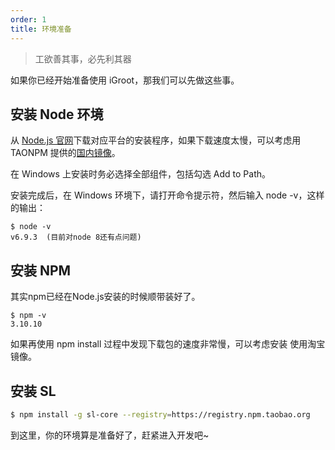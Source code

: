 ```yaml
---
order: 1
title: 环境准备
---
```


> 工欲善其事，必先利其器

如果你已经开始准备使用 iGroot，那我们可以先做这些事。

## 安装 Node 环境

从 [Node.js 官网](https://nodejs.org/en/)下载对应平台的安装程序，如果下载速度太慢，可以考虑用 TAONPM 提供的[国内镜像](https://npm.taobao.org/mirrors/node)。

在 Windows 上安装时务必选择全部组件，包括勾选 Add to Path。

安装完成后，在 Windows 环境下，请打开命令提示符，然后输入 node -v，这样的输出：
```
$ node -v
v6.9.3  (目前对node 8还有点问题)
```

## 安装 NPM
其实npm已经在Node.js安装的时候顺带装好了。
```
$ npm -v
3.10.10  
```

如果再使用 npm install 过程中发现下载包的速度非常慢，可以考虑安装 使用淘宝镜像。

## 安装 SL
```bash
$ npm install -g sl-core --registry=https://registry.npm.taobao.org
```

到这里，你的环境算是准备好了，赶紧进入开发吧~
